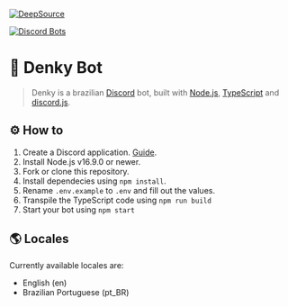 [![DeepSource](https://deepsource.io/gh/denkylabs/denkybot.svg/?label=active+issues&show_trend=true&token=UQOnl2qHFX3H7dzvR077PMnv)](https://deepsource.io/gh/denkylabs/denkybot/?ref=repository-badge)

[![Discord Bots](https://top.gg/api/widget/704517722100465746.svg)](https://top.gg/bot/704517722100465746)

# 🤖 Denky Bot

> Denky is a brazilian [Discord](https://discord.com) bot, built with [Node.js](https://nodejs.org), [TypeScript](https://www.typescriptlang.org/) and [discord.js](https://discord.js.org).

## ⚙️ How to
1. Create a Discord application. [Guide](https://discordjs.guide/preparations/setting-up-a-bot-application.html#creating-your-bot).
2. Install Node.js v16.9.0 or newer.
3. Fork or clone this repository.
4. Install dependecies using `npm install`.
5. Rename `.env.example` to `.env` and fill out the values.
6. Transpile the TypeScript code using `npm run build`
7. Start your bot using `npm start`

## 🌎 Locales
Currently available locales are:

- English (en)
- Brazilian Portuguese (pt_BR)
